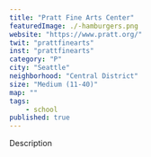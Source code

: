 ```yaml
---
title: "Pratt Fine Arts Center"
featuredImage: ./-hamburgers.png
website: "https://www.pratt.org/"
twit: "prattfinearts"
inst: "prattfinearts"
category: "P"
city: "Seattle"
neighborhood: "Central District"
size: "Medium (11-40)"
map: ""
tags:
    - school
published: true
---
```


Description
